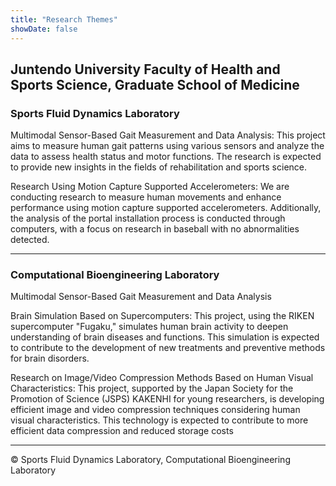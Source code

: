 ```yaml
---
title: "Research Themes"
showDate: false
---
```


## Juntendo University Faculty of Health and Sports Science, Graduate School of Medicine

### Sports Fluid Dynamics Laboratory
Multimodal Sensor-Based Gait Measurement and Data Analysis: This project aims to measure human gait patterns using various sensors and analyze the data to assess health status and motor functions. The research is expected to provide new insights in the fields of rehabilitation and sports science.

Research Using Motion Capture Supported Accelerometers: We are conducting research to measure human movements and enhance performance using motion capture supported accelerometers. Additionally, the analysis of the portal installation process is conducted through computers, with a focus on research in baseball with no abnormalities detected.

---

### Computational Bioengineering Laboratory
Multimodal Sensor-Based Gait Measurement and Data Analysis

Brain Simulation Based on Supercomputers: This project, using the RIKEN supercomputer "Fugaku," simulates human brain activity to deepen understanding of brain diseases and functions. This simulation is expected to contribute to the development of new treatments and preventive methods for brain disorders.

Research on Image/Video Compression Methods Based on Human Visual Characteristics: This project, supported by the Japan Society for the Promotion of Science (JSPS) KAKENHI for young researchers, is developing efficient image and video compression techniques considering human visual characteristics. This technology is expected to contribute to more efficient data compression and reduced storage costs

---

&copy; Sports Fluid Dynamics Laboratory, Computational Bioengineering Laboratory
